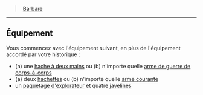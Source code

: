 ﻿---
!ClassEquipmentItem
Id: barbarian_hd.md#Équipement
ParentLink: barbarian_hd.md#barbare
Name: Équipement
ParentName: Barbare
NameLevel: 2
Attributes: {}
AttributesDictionary: >+
  {}

---
> [Barbare](hd_barbarian.md)

---

## Équipement

Vous commencez avec l'équipement suivant, en plus de l'équipement accordé par votre historique :

* (a) une [hache à deux mains](hd_equipment_hache_a_deux_mains.md) ou (b) n'importe quelle [arme de guerre de corps-à-corps](equipment_hd_with_type_armedecorpsàcorps.md)
* (a) deux [hachettes](hd_equipment_hachette.md) ou (b) n'importe quelle [arme courante](equipment_hd_with_type_armecourante.md)
* un [paquetage d'explorateur](#paquetage-dexplorateur) et quatre [javelines](hd_equipment_javeline.md)

